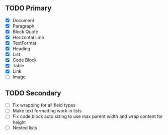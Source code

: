 ## TODO Primary

- [x] Document
- [x] Paragraph
- [x] Block Quote
- [x] Horizontal Line
- [x] TextFormat
- [x] Heading
- [x] List
- [x] Code Block
- [x] Table
- [x] Link
- [ ] Image

## TODO Secondary

- [ ] Fix wrapping for all field types
- [ ] Make text formatting work in lists
- [ ] Fix code block auto sizing to use max parent width and wrap content for height
- [ ] Nested lists
